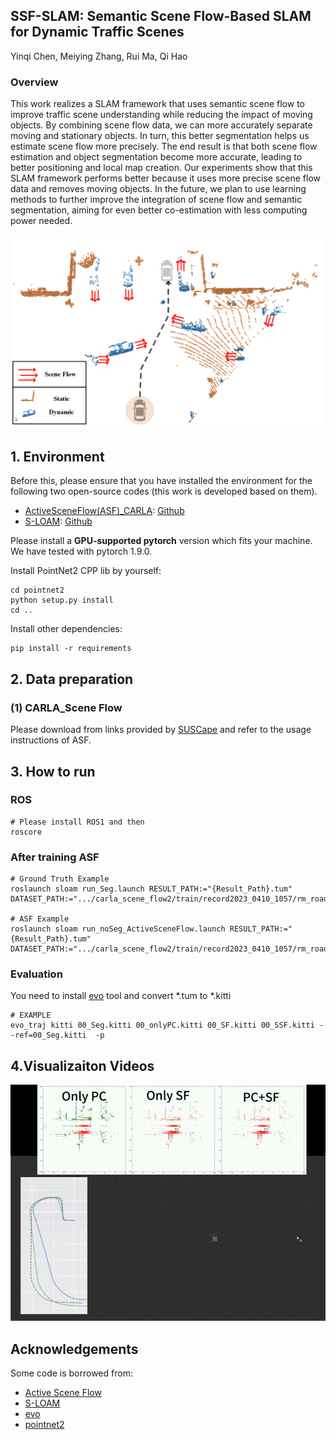 ## SSF-SLAM: Semantic Scene Flow-Based SLAM for Dynamic Traffic Scenes

Yinqi Chen, Meiying Zhang, Rui Ma, Qi Hao


### Overview

This work realizes a SLAM framework that uses semantic scene flow to improve traffic scene understanding while reducing the impact of moving objects. By combining scene flow data, we can more accurately separate moving and stationary objects. In turn, this better segmentation helps us estimate scene flow more precisely. The end result is that both scene flow estimation and object segmentation become more accurate, leading to better positioning and local map creation. Our experiments show that this SLAM framework performs better because it uses more precise scene flow data and removes moving objects. In the future, we plan to use learning methods to further improve the integration of scene flow and semantic segmentation, aiming for even better co-estimation with less computing power needed.

<p align="center"> <img src="figures/introduction.png" width=500></a> </p>

## 1. Environment

Before this, please ensure that you have installed the environment for the following two open-source codes (this work is developed based on them).

* [ActiveSceneFlow(ASF)_CARLA](https://github.com/SJWang2015/ActiveSceneFlow_CARLA): [Github](https://github.com/SJWang2015/ActiveSceneFlow_CARLA.git)
* [S-LOAM](https://github.com/SJWang2015/ActiveSceneFlow_CARLA): [Github](https://github.com/haocaichao/S-LOAM.git)

Please  install a **GPU-supported pytorch** version which fits your machine.
We have tested with pytorch 1.9.0.

Install PointNet2 CPP lib by yourself:

```shell script
cd pointnet2
python setup.py install
cd ..
```

Install other dependencies:

```shell script
pip install -r requirements
```


## 2. Data preparation

### (1) CARLA_Scene Flow

Please download from links provided by [SUSCape](https://suscape.net)  and refer to the usage instructions of ASF.


## 3. How to run

### ROS

```shell script
# Please install ROS1 and then  
roscore
```

### After training ASF

```shell script
# Ground Truth Example
roslaunch sloam run_Seg.launch RESULT_PATH:="{Result_Path}.tum" DATASET_PATH:=".../carla_scene_flow2/train/record2023_0410_1057/rm_road/SF/00"

# ASF Example
roslaunch sloam run_noSeg_ActiveSceneFlow.launch RESULT_PATH:="{Result_Path}.tum" DATASET_PATH:=".../carla_scene_flow2/train/record2023_0410_1057/rm_road/SF/00"
```



### Evaluation

You need to install [evo]( https://github.com/MichaelGrupp/evo.git ) tool and convert *.tum to *.kitti

```shell script
# EXAMPLE 
evo_traj kitti 00_Seg.kitti 00_onlyPC.kitti 00_SF.kitti 00_SSF.kitti --ref=00_Seg.kitti  -p
```



## 4.Visualizaiton Videos
<img src="figures/experiment.gif">

## Acknowledgements

Some code is borrowed from:

- [Active Scene Flow](https://github.com/SJWang2015/ActiveSceneFlow_CARLA.git)
- [S-LOAM](https://github.com/haocaichao/S-LOAM.git)
- [evo]( https://github.com/MichaelGrupp/evo.git )
- [pointnet2](https://github.com/charlesq34/pointnet2.git)